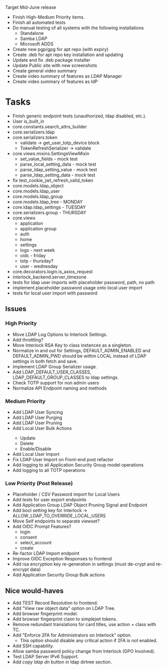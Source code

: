 Target Mid-June release
* Finish High-Medium Priority items.
* Finish all automated tests
* Do manual testing of all systems with the following installations
	* Standalone
	* Samba LDAP
	* Microsoft ADDS
* Create new pgp/gpg for apt repo (with expiry)
* Create .deb for apt repo key installation and updating
* Update and fix .deb package installer
* Update Public site with new screenshots
* Create general video summary
* Create video summary of features as LDAP Manager
* Create video summary of features as IdP

# Tasks
* Finish generic endpoint tests (unauthorized, ldap disabled, etc.).
* User is_built_in <d>
* core.constants.search_attrs_builder <d>
* core.serializers.ldap <d>
* core.serializers.token
	* validate -> get_user_totp_device block
	* TokenRefreshSerializer -> validate
* core.views.mixins.SettingsViewMixin
	* set_value_fields - mock test
	* parse_local_setting_data - mock test
	* parse_ldap_setting_value - mock test
	* parse_ldap_setting_data - mock test
* fix test_cookie_jwt_refresh_valid_token <d>
* core.models.ldap_object <d>
* core.models.ldap_user <d>
* core.models.ldap_group <d>
* core.models.ldap_tree - MONDAY <d>
* core.ldap.ldap_settings - TUESDAY <d>
* core.serializers.group - THURSDAY <d>
* core.views
	* application <d>
	* application group <d>
	* auth <d>
	* home <d>
	* settings <d>
	* logs - next week <d>
	* oidc - friday <d>
	* totp - thursday? <d>
	* user - wednesday <d>
* core.decorators.login.is_axios_request <d>
* interlock_backend.server_timezone <d>
* tests for ldap user imports with placeholder password, path, no path <d>
* implement placeholder password usage onto local user import
* tests for local user import with password


## Issues
### High Priority
* Move LDAP Log Options to Interlock Settings.
* Add throttling? <d>
* Move Interlock RSA Key to class instances as a singleton. <d>
* Normalize in and out for Settings, DEFAULT_ADMIN_ENABLED and DEFAULT_ADMIN_PWD
	should be within LOCAL instead of LDAP settings in both fetch and save. <d>
* Implement LDAP Group Serializer usage.
* Add LDAP_DEFAULT_USER_CLASSES, LDAP_DEFAULT_GROUP_CLASSES to ldap settings.
* Check TOTP support for non admin users
* Normalize API Endpoint naming and methods <d>

### Medium Priority
* Add LDAP User Syncing <d>
* Add LDAP User Purging <d>
* Add LDAP User Pruning <d>
* Add Local User Bulk Actions <d>
	* Update <d>
	* Delete <d>
	* Enable/Disable <d>
* Add Local User Import <d>
* Fix LDAP User Import on Front-end post refactor <d>
* Add logging to all Application Security Group model operations
* Add logging to all TOTP operations

### Low Priority (Post Release)
* Placeholder / CSV Password import for Local Users <d>
* Add tests for user export endpoints
* Add Application Group LDAP Object Pruning Signal and Endpoint
* Add bool setting key for Interlock -> ALLOW_LDAP_TO_OVERRIDE_LOCAL_USERS
* Move Self endpoints to separate viewset?
* Add OIDC Prompt Features?
	* login <d>
	* consent <d>
	* select_account <n>
	* create <n>
* Re-factor LDAP Import endpoint <d>
* Improve OIDC Exception Responses to frontend
* Add rsa encryption key re-generation in settings (must de-crypt and re-encrypt data)
* Add Application Security Group Bulk actions

## Nice would-haves
* Add TEST Record Resolution to frontend.
* Add "View raw object data" option on LDAP Tree.
* Add browser fingerprint model.
* Add browser fingerprint claim to simplejwt tokens.
* Remove redundant translations for card titles, use action + class with TC.
* Add "Enforce 2FA for Administrators on Interlock" option.
	* This option should disable any critical action if 2FA is not enabled.
* Add SSH capability.
* Allow samba password policy change from Interlock (GPO Involved).
* Test LDAP Server IPv6 Support.
* Add *copy ldap dn* button in ldap dirtree section.
